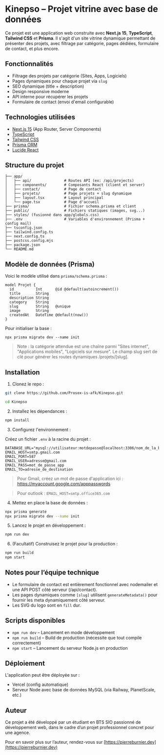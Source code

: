 # Kinepso – Projet vitrine avec base de données

Ce projet est une application web construite avec **Next.js 15**, **TypeScript**, **Tailwind CSS** et **Prisma**. Il s'agit d'un site vitrine dynamique permettant de présenter des projets, avec filtrage par catégorie, pages dédiées, formulaire de contact, et plus encore.

## Fonctionnalités

-   Filtrage des projets par catégorie (Sites, Apps, Logiciels)
-   Pages dynamiques pour chaque projet via `slug`
-   SEO dynamique (title + description)
-   Design responsive moderne
-   API interne pour récupérer les projets
-   Formulaire de contact (envoi d'email configurable)

## Technologies utilisées

-   [Next.js 15](https://nextjs.org/) (App Router, Server Components)
-   [TypeScript](https://www.typescriptlang.org/)
-   [Tailwind CSS](https://tailwindcss.com/)
-   [Prisma ORM](https://www.prisma.io/)
-   [Lucide React](https://lucide.dev/)

## Structure du projet

```
├── app/
│   ├── api/               # Routes API (ex: /api/projects)
│   ├── components/        # Composants React (client et server)
│   ├── contact/           # Page de contact
│   ├── projets/           # Page projets + slug dynamique
│   ├── layout.tsx         # Layout principal
│   └── page.tsx           # Page d'accueil
├── prisma/                # Fichier schema.prisma et client
├── public/                # Fichiers statiques (images, svg...)
├── styles/ (fusionné dans app/globals.css)
├── .env                   # Variables d'environnement (Prisma + config mail)
├── tsconfig.json
├── tailwind.config.ts
├── next.config.ts
├── postcss.config.mjs
├── package.json
└── README.md
```

## Modèle de données (Prisma)

Voici le modèle utilisé dans `prisma/schema.prisma` :

```
model Projet {
  id          Int      @id @default(autoincrement())
  title       String
  description String
  category    String
  slug        String   @unique
  image       String
  createdAt   DateTime @default(now())
}
```

Pour initialiser la base :

`npx prisma migrate dev --name init`

> Note : la catégorie attendue est une chaîne parmi "Sites internet", "Applications mobiles", "Logiciels sur mesure". Le champ slug sert de clé pour générer les routes dynamiques /projets/[slug].

## Installation

1. Clonez le repo :

```bash
git clone https://github.com/Prosox-is-afk/Kinepso.git

cd Kinepso
```

2. Installez les dépendances :

```bash
npm install
```

3. Configurez l'environnement :

Créez un fichier `.env` à la racine du projet :

```env
DATABASE_URL="mysql://utilisateur:motdepasse@localhost:3306/nom_de_la_base"
EMAIL_HOST=smtp.gmail.com
EMAIL_PORT=587
EMAIL_USER=adresse@gmail.com
EMAIL_PASS=mot_de_passe_app
EMAIL_TO=adresse_de_destination
```

> Pour Gmail, créez un mot de passe d'application ici : https://myaccount.google.com/apppasswords

> Pour outlook : `EMAIL_HOST=smtp.office365.com`

4. Mettez en place la base de données :

```bash
npx prisma generate
npx prisma migrate dev --name init
```

5. Lancez le projet en développement :

```bash
npm run dev
```

6. (Facultatif) Construisez le projet pour la production :

```bash
npm run build
npm start
```

## Notes pour l’équipe technique

-   Le formulaire de contact est entièrement fonctionnel avec nodemailer et une API POST côté serveur (/api/contact).
-   Les pages dynamiques comme `[slug]` utilisent `generateMetadata()` pour fournir les meta dynamiquement côté serveur.
-   Les SVG du logo sont en `fill` dur.

## Scripts disponibles

-   `npm run dev` – Lancement en mode développement
-   `npm run build` – Build de production (nécessite que tout compile correctement)
-   `npm start` – Lancement du serveur Node.js en production

## Déploiement

L'application peut être déployée sur :

-   Vercel (config automatique)
-   Serveur Node avec base de données MySQL (via Railway, PlanetScale, etc.)

## Auteur

Ce projet a été développé par un étudiant en BTS SIO passionné de développement web, dans le cadre d’un projet professionnel concret pour une agence.

Pour en savoir plus sur l’auteur, rendez-vous sur [https://pierreburnier.dev](https://pierreburnier.dev)
